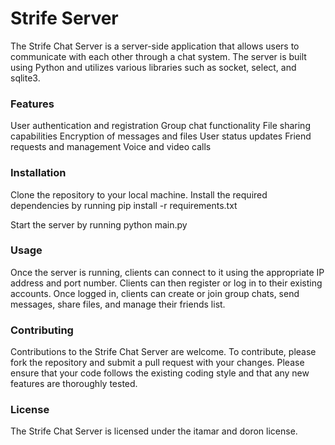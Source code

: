 # Strife Server

The Strife Chat Server is a server-side application that allows users to communicate with each other through a chat system. The server is built using Python and utilizes various libraries such as socket, select, and sqlite3.

### Features
User authentication and registration
Group chat functionality
File sharing capabilities
Encryption of messages and files
User status updates
Friend requests and management
Voice and video calls
### Installation
Clone the repository to your local machine.
Install the required dependencies by running 
pip install -r requirements.txt

Start the server by running 
python main.py

### Usage
Once the server is running, clients can connect to it using the appropriate IP address and port number. Clients can then register or log in to their existing accounts. Once logged in, clients can create or join group chats, send messages, share files, and manage their friends list.

### Contributing
Contributions to the Strife Chat Server are welcome. To contribute, please fork the repository and submit a pull request with your changes. Please ensure that your code follows the existing coding style and that any new features are thoroughly tested.

### License
The Strife Chat Server is licensed under the itamar and doron license.



